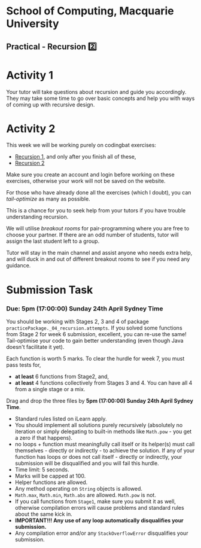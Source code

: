 # School of Computing, Macquarie University

## Practical - Recursion 2️⃣

# Activity 1

Your tutor will take questions about recursion and guide you accordingly. 
They may take some time to go over basic concepts and help you with ways of coming up with recursive design.

# Activity 2

This week we will be working purely on codingbat exercises:

- [Recursion 1](https://codingbat.com/java/Recursion-1), and only after you finish all of these,
- [Recursion 2](https://codingbat.com/java/Recursion-2)

Make sure you create an account and login before working on these exercises, otherwise your work will not be saved on the website.

For those who have already done all the exercises (which I doubt), you can *tail-optimize* as many as possible.

This is a chance for you to seek help from your tutors if you have trouble understanding recursion.

We will utilise *breakout rooms* for pair-programming where you are free to choose your partner. If there are an odd number of students, tutor will assign the last student left to a group.

Tutor will stay in the main channel and assist anyone who needs extra help, and will duck in and out of different breakout rooms to see if you need any guidance.

# Submission Task

### Due: 5pm (17:00:00) Sunday 24th April Sydney Time

You should be working with Stages 2, 3 and 4 of package `practicePackage._04_recursion.attempts`. If you solved some functions from Stage 2 for week 6 submission, excellent, you can re-use the same! Tail-optimise your code to gain better understanding (even though Java doesn't facilitate it yet).

Each function is worth 5 marks. To clear the hurdle for week 7, you must pass tests for,

- **at least** 6 functions from Stage2, and, 
- **at least** 4 functions collectively from Stages 3 and 4. You can have all 4 from a single stage or a mix.

Drag and drop the three files by **5pm (17:00:00) Sunday 24th April Sydney Time**.

- Standard rules listed on iLearn apply.
- You should implement all solutions purely recursively (absolutely no iteration or simply delegating to built-in methods like `Math.pow` - you get a zero if that happens). 
- no loops + function must meaningfully call itself or its helper(s) must call themselves - directly or indirectly - to achieve the solution. If any of your function has loops or does not call itself - directly or indirectly, your submission will be disqualified and you will fail this hurdle.
- Time limit: 5 seconds.
- Marks will be capped at 100.
- Helper functions are allowed.
- Any method operating on `String` objects is allowed.
- `Math.max`, `Math.min`, `Math.abs` are allowed. `Math.pow` is not.
- If you call functions from `Stage1`, make sure you submit it as well, otherwise compilation errors will cause problems and standard rules about the same kick in.
- **IMPORTANT!!! Any use of any loop automatically disqualifies your submission.**
- Any compilation error and/or any `StackOverflowError` disqualifies your submission.
